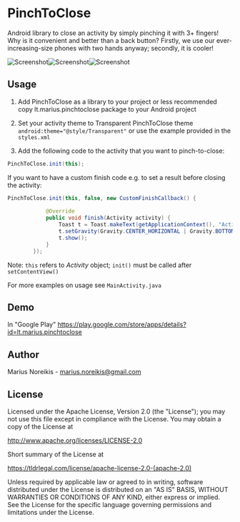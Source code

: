 PinchToClose
============

Android library to close an activity by simply pinching it with 3+ fingers! Why is it convenient and better than a back button? Firstly, we use our ever-increasing-size phones with two hands anyway; secondly, it is cooler!

![Screenshot][1]![Screenshot][2]![Screenshot][3]

Usage
--------

1) Add PinchToClose as a library to your project
or less recommended
copy lt.marius.pinchtoclose package to your Android project

2) Set your activity theme to Transparent PinchToClose theme ```android:theme="@style/Transparent"``` or use the example provided in the ```styles.xml```

3) Add the following code to the activity that you want to pinch-to-close:
```java
PinchToClose.init(this);
````
If you want to have a custom finish code e.g. to set a result before closing the activity:
```java
PinchToClose.init(this, false, new CustomFinishCallback() {
			
			@Override
			public void finish(Activity activity) {
				Toast t = Toast.makeText(getApplicationContext(), "Activity closed", Toast.LENGTH_SHORT);
				t.setGravity(Gravity.CENTER_HORIZONTAL | Gravity.BOTTOM, 0, 20);
				t.show();
			}
		});
```

Note: ```this``` refers to _Activity_ object; ```init()``` must be called after ```setContentView()```

For more examples on usage see ```MainActivity.java```

Demo
----
In "Google Play" https://play.google.com/store/apps/details?id=lt.marius.pinchtoclose

Author
-------
Marius Noreikis - marius.noreikis@gmail.com

License
--------

Licensed under the Apache License, Version 2.0 (the "License");
you may not use this file except in compliance with the License.
You may obtain a copy of the License at

   http://www.apache.org/licenses/LICENSE-2.0
   
Short summary of the License at

   https://tldrlegal.com/license/apache-license-2.0-(apache-2.0)

Unless required by applicable law or agreed to in writing, software
distributed under the License is distributed on an "AS IS" BASIS,
WITHOUT WARRANTIES OR CONDITIONS OF ANY KIND, either express or implied.
See the License for the specific language governing permissions and
limitations under the License.


[1]: http://imageshack.com/a/img35/8466/ax0d.png
[2]: http://imageshack.com/a/img822/5497/j3ds.png
[3]: http://imageshack.com/a/img853/2023/1lo4.png
